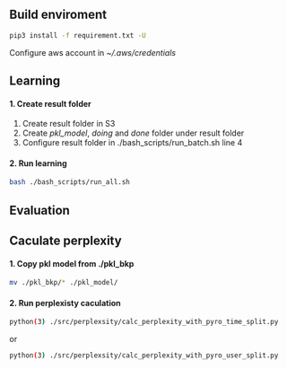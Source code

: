 ## Build  enviroment
```bash
pip3 install -f requirement.txt -U
```
Configure aws account in *~/.aws/credentials*

## Learning
#### 1. Create result folder
1. Create result folder in S3 
2. Create *pkl_model*, *doing* and *done* folder under result folder    
3. Configure result folder in ./bash_scripts/run_batch.sh line 4

#### 2. Run learning
```bash
bash ./bash_scripts/run_all.sh 
```
## Evaluation
## Caculate perplexity
#### 1. Copy pkl model from ./pkl_bkp
```bash
mv ./pkl_bkp/* ./pkl_model/
```
#### 2. Run perplexisty caculation
```bash
python(3) ./src/perplexsity/calc_perplexity_with_pyro_time_split.py
```
or
```bash
python(3) ./src/perplexsity/calc_perplexity_with_pyro_user_split.py
```
